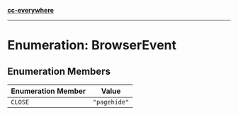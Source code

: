[**cc-everywhere**](../../../../../index.md)

***

# Enumeration: BrowserEvent

## Enumeration Members

| Enumeration Member | Value |
| ------ | ------ |
| `CLOSE` | `"pagehide"` |
